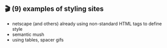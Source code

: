 ## 🎬 (9) examples of styling sites

- netscape (and others) already using non-standard HTML tags to define style
- semantic mush
- using tables, spacer gifs
